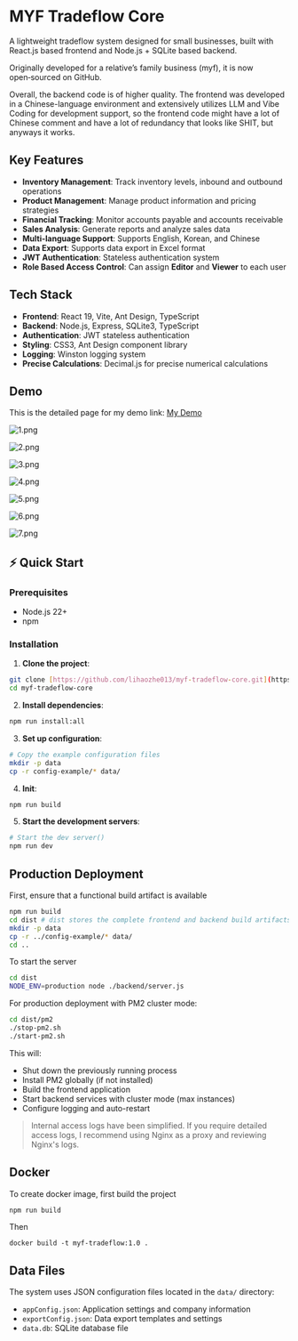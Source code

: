 # MYF Tradeflow Core

A lightweight tradeflow system designed for small businesses, built with React.js based frontend and Node.js + SQLite based backend.

Originally developed for a relative’s family business (myf), it is now open‑sourced on GitHub.

Overall, the backend code is of higher quality. The frontend was developed in a Chinese-language environment and extensively utilizes LLM and Vibe Coding for development support, so the frontend code might have a lot of Chinese comment and have a lot of redundancy that looks like SHIT, but anyways it works.

## Key Features

- **Inventory Management**: Track inventory levels, inbound and outbound operations
- **Product Management**: Manage product information and pricing strategies
- **Financial Tracking**: Monitor accounts payable and accounts receivable
- **Sales Analysis**: Generate reports and analyze sales data
- **Multi-language Support**: Supports English, Korean, and Chinese
- **Data Export**: Supports data export in Excel format
- **JWT Authentication**: Stateless authentication system
- **Role Based Access Control**: Can assign **Editor** and **Viewer** to each user

## Tech Stack

- **Frontend**: React 19, Vite, Ant Design, TypeScript
- **Backend**: Node.js, Express, SQLite3, TypeScript
- **Authentication**: JWT stateless authentication
- **Styling**: CSS3, Ant Design component library
- **Logging**: Winston logging system
- **Precise Calculations**: Decimal.js for precise numerical calculations

## Demo

This is the detailed page for my demo link:
[My Demo](https://lihaozhe013.github.io/lihaozhe-website/posts/tradeflow-system/)

![1.png](https://lihaozhe013.github.io/lihaozhe-website/posts/tradeflow-system/1.png)

![2.png](https://lihaozhe013.github.io/lihaozhe-website/posts/tradeflow-system/2.png)

![3.png](https://lihaozhe013.github.io/lihaozhe-website/posts/tradeflow-system/3.png)

![4.png](https://lihaozhe013.github.io/lihaozhe-website/posts/tradeflow-system/4.png)

![5.png](https://lihaozhe013.github.io/lihaozhe-website/posts/tradeflow-system/5.png)

![6.png](https://lihaozhe013.github.io/lihaozhe-website/posts/tradeflow-system/6.png)

![7.png](https://lihaozhe013.github.io/lihaozhe-website/posts/tradeflow-system/7.png)
## ⚡ Quick Start

### Prerequisites

- Node.js 22+
- npm

### Installation

1.  **Clone the project**:

```bash
git clone [https://github.com/lihaozhe013/myf-tradeflow-core.git](https://github.com/lihaozhe013/myf-tradeflow-core.git)
cd myf-tradeflow-core
```

2.  **Install dependencies**:

```bash
npm run install:all
```

3.  **Set up configuration**:

```bash
# Copy the example configuration files
mkdir -p data
cp -r config-example/* data/
```

4. **Init**:

```bash
npm run build
```

5.  **Start the development servers**:

```bash
# Start the dev server()
npm run dev
```

## Production Deployment
First, ensure that a functional build artifact is available
```bash
npm run build
cd dist # dist stores the complete frontend and backend build artifacts
mkdir -p data
cp -r ../config-example/* data/
cd ..
```

To start the server
```bash
cd dist
NODE_ENV=production node ./backend/server.js 
```


For production deployment with PM2 cluster mode:
```bash
cd dist/pm2
./stop-pm2.sh
./start-pm2.sh
```
This will:
- Shut down the previously running process
- Install PM2 globally (if not installed)
- Build the frontend application
- Start backend services with cluster mode (max instances)
- Configure logging and auto-restart

> Internal access logs have been simplified. If you require detailed access logs, I recommend using Nginx as a proxy and reviewing Nginx's logs.

## Docker
To create docker image, first build the project
```bash
npm run build
```
Then
```
docker build -t myf-tradeflow:1.0 .
```

## Data Files
The system uses JSON configuration files located in the `data/` directory:

- `appConfig.json`: Application settings and company information
- `exportConfig.json`: Data export templates and settings
- `data.db`: SQLite database file
